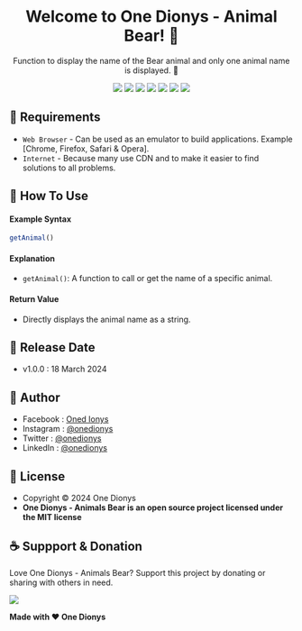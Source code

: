 <h1 align="center">Welcome to One Dionys - Animal Bear! 👋 </h1>

<p align="center">Function to display the name of the Bear animal and only one animal name is displayed. 💖 </p>

<p align="center">
<img src="https://img.shields.io/github/contributors/onedionys/onedionys-animal-bear?style=flat-square">
<img src="https://img.shields.io/github/issues/onedionys/onedionys-animal-bear?style=flat-square">
<img src="https://img.shields.io/github/stars/onedionys/onedionys-animal-bear?style=flat-square"> 
<img src="https://img.shields.io/github/forks/onedionys/onedionys-animal-bear?style=flat-square">
<img src="https://img.shields.io/github/last-commit/onedionys/onedionys-animal-bear.svg?style=flat-square">
<img src="https://img.shields.io/github/languages/code-size/onedionys/onedionys-animal-bear?style=flat-square">
<img src="https://img.shields.io/github/license/onedionys/onedionys-animal-bear?style=flat-square">
</p>

## 💾 Requirements

* `Web Browser` - Can be used as an emulator to build applications. Example [Chrome, Firefox, Safari & Opera].
* `Internet` - Because many use CDN and to make it easier to find solutions to all problems.

## 🎯 How To Use

#### Example Syntax

```javascript
getAnimal()
```

#### Explanation

* `getAnimal()`: A function to call or get the name of a specific animal.

#### Return Value

* Directly displays the animal name as a string.

## 📆 Release Date

* v1.0.0 : 18 March 2024

## 🧑 Author

* Facebook : <a href="https://www.facebook.com/theonedionys"> Oned Ionys</a>
* Instagram : <a href="https://www.instagram.com/onedionys/"> @onedionys</a>
* Twitter : <a href="https://twitter.com/onedionys"> @onedionys</a>
* LinkedIn :  <a href="https://www.linkedin.com/in/onedionys/"> @onedionys</a>

## 📝 License

* Copyright © 2024 One Dionys
* **One Dionys - Animals Bear is an open source project licensed under the MIT license**

## ☕️ Suppport & Donation

Love One Dionys - Animals Bear? Support this project by donating or sharing with others in need.

<a href="https://www.buymeacoffee.com/onedionys"><img src="https://img.shields.io/badge/Buy_Me_A_Coffee-FFDD00?style=for-the-badge&logo=buy-me-a-coffee&logoColor=black"/> </a>

**Made with ❤️ One Dionys**
